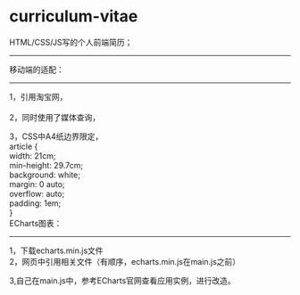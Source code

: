 # curriculum-vitae
HTML/CSS/JS写的个人前端简历；
****
移动端的适配：
****
1，引用淘宝网，  
<meta name="viewport" content="width=device-width,initial-scale=1.0,minimum-scale=1.0,maximum-scale=1.0,user-scalable=no,viewport-fit=cover">  
2，同时使用了媒体查询，  
<style media="print">  
	body {  
	 margin: 0;  
	}  		
</style>  
3，CSS中A4纸边界限定，  
article {  
	width: 21cm;  
	min-height: 29.7cm;  
	background: white;  
	margin: 0 auto;  
	overflow: auto;  
	padding: 1em;  
	}  
ECharts图表：  
****
1，下载echarts.min.js文件  
2，网页中引用相关文件（有顺序，echarts.min.js在main.js之前）  
<script src="JS/echarts.min.js"></script>  
<script src="JS/main.js"></script>  
3,自己在main.js中，参考ECharts官网查看应用实例，进行改造。  
